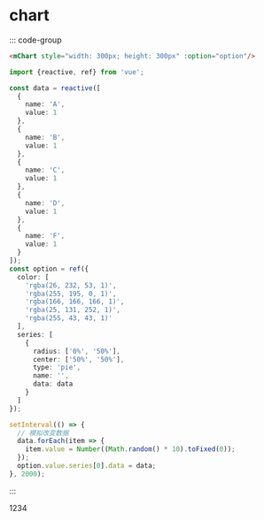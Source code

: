 # chart

<mChart style="width: 300px; height: 300px" :option="option"/>

<script setup>
import {reactive, ref} from 'vue';

const data = reactive([
  {
    name: 'A',
    value: 1
  },
  {
    name: 'B',
    value: 1
  },
  {
    name: 'C',
    value: 1
  },
  {
    name: 'D',
    value: 1
  },
  {
    name: 'F',
    value: 1
  }
]);
const option = ref({
  color: [
    'rgba(26, 232, 53, 1)',
    'rgba(255, 195, 0, 1)',
    'rgba(166, 166, 166, 1)',
    'rgba(25, 131, 252, 1)',
    'rgba(255, 43, 43, 1)'
  ],
  series: [
    {
      radius: ['0%', '50%'],
      center: ['50%', '50%'],
      type: 'pie',
      name: '',
      data: data
    }
  ]
});

setInterval(() => {
  // 模拟改变数据
  data.forEach(item => {
    item.value = Number((Math.random() * 10).toFixed(0));
  });
  option.value.series[0].data = data;
}, 2000);
</script>

::: code-group
```html [template]
<mChart style="width: 300px; height: 300px" :option="option"/>
```

```ts [script]
import {reactive, ref} from 'vue';

const data = reactive([
  {
    name: 'A',
    value: 1
  },
  {
    name: 'B',
    value: 1
  },
  {
    name: 'C',
    value: 1
  },
  {
    name: 'D',
    value: 1
  },
  {
    name: 'F',
    value: 1
  }
]);
const option = ref({
  color: [
    'rgba(26, 232, 53, 1)',
    'rgba(255, 195, 0, 1)',
    'rgba(166, 166, 166, 1)',
    'rgba(25, 131, 252, 1)',
    'rgba(255, 43, 43, 1)'
  ],
  series: [
    {
      radius: ['0%', '50%'],
      center: ['50%', '50%'],
      type: 'pie',
      name: '',
      data: data
    }
  ]
});

setInterval(() => {
  // 模拟改变数据
  data.forEach(item => {
    item.value = Number((Math.random() * 10).toFixed(0));
  });
  option.value.series[0].data = data;
}, 2000);
```
:::

<div>1234</div>